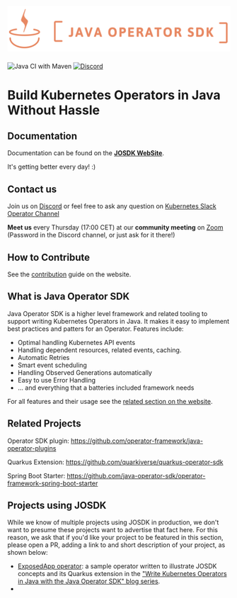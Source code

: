 # ![java-operator-sdk](docs/assets/images/logo.png)

![Java CI with Maven](https://github.com/java-operator-sdk/java-operator-sdk/workflows/Java%20CI%20with%20Maven/badge.svg)
[![Discord](https://img.shields.io/discord/723455000604573736.svg?label=&logo=discord&logoColor=ffffff&color=7389D8&labelColor=6A7EC2)](https://discord.com/channels/723455000604573736)

# Build Kubernetes Operators in Java Without Hassle 

## Documentation

Documentation can be found on the  **[JOSDK WebSite](https://javaoperatorsdk.io/)**.

It's getting better every day! :)

## Contact us

Join us on [Discord](https://discord.gg/DacEhAy) or feel free to ask any question on 
[Kubernetes Slack Operator Channel](https://kubernetes.slack.com/archives/CAW0GV7A5)

**Meet us** every Thursday (17:00 CET) at our **community meeting** on [Zoom](https://zoom.us/j/8415370125)
(Password in the Discord channel, or just ask for it there!)

## How to Contribute

See the [contribution](https://javaoperatorsdk.io/docs/contributing) guide on the website.

## What is Java Operator SDK

Java Operator SDK is a higher level framework and related tooling to support writing Kubernetes Operators in Java.
It makes it easy to implement best practices and patters for an Operator. Features include: 

* Optimal handling Kubernetes API events
* Handling dependent resources, related events, caching.
* Automatic Retries
* Smart event scheduling
* Handling Observed Generations automatically
* Easy to use Error Handling
* ... and everything that a batteries included framework needs 

For all features and their usage see the [related section on the website](https://javaoperatorsdk.io/docs/features). 

## Related Projects

Operator SDK plugin: https://github.com/operator-framework/java-operator-plugins

Quarkus Extension: https://github.com/quarkiverse/quarkus-operator-sdk

Spring Boot Starter: https://github.com/java-operator-sdk/operator-framework-spring-boot-starter

## Projects using JOSDK

While we know of multiple projects using JOSDK in production, we don't want to presume these 
projects want to advertise that fact here. For this reason, we ask that if you'd like your project 
to be featured in this section, please open a PR, adding a link to and short description of your 
project, as shown below:

- [ExposedApp operator](https://github.com/halkyonio/exposedapp-rhdblog): a sample operator 
  written to illustrate JOSDK concepts and its Quarkus extension in the ["Write Kubernetes 
  Operators in Java with the Java Operator SDK" blog series](https://developers.redhat.com/articles/2022/02/15/write-kubernetes-java-java-operator-sdk#).
- 
